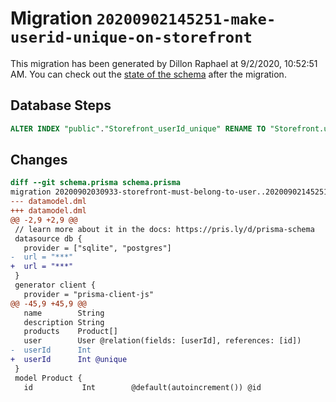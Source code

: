 # Migration `20200902145251-make-userid-unique-on-storefront`

This migration has been generated by Dillon Raphael at 9/2/2020, 10:52:51 AM.
You can check out the [state of the schema](./schema.prisma) after the migration.

## Database Steps

```sql
ALTER INDEX "public"."Storefront_userId_unique" RENAME TO "Storefront.userId_unique"
```

## Changes

```diff
diff --git schema.prisma schema.prisma
migration 20200902030933-storefront-must-belong-to-user..20200902145251-make-userid-unique-on-storefront
--- datamodel.dml
+++ datamodel.dml
@@ -2,9 +2,9 @@
 // learn more about it in the docs: https://pris.ly/d/prisma-schema
 datasource db {
   provider = ["sqlite", "postgres"]
-  url = "***"
+  url = "***"
 }
 generator client {
   provider = "prisma-client-js"
@@ -45,9 +45,9 @@
   name        String    
   description String    
   products    Product[]
   user        User @relation(fields: [userId], references: [id])
-  userId      Int 
+  userId      Int @unique 
 }
 model Product {
   id           Int        @default(autoincrement()) @id
```


